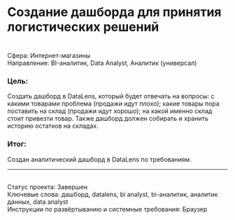 # Создание дашборда для принятия логистических решений
### 	
<br>Сфера: Интернет-магазины
<br>Направление: BI-аналитик, Data Analyst, Аналитик (универсал)
### Цель: 
Создать дашборд в DataLens, который будет отвечать на вопросы: с какими товарами проблема (продажи идут плохо); какие товары пора поставить на склад (продажи идут хорошо); на какой именно склад стоит привезти товар. Также дашборд должен собирать и хранить историю остатков на складах.
### Итог: 
Cоздан аналитический дашборд в DataLens по требованиям.

***
<br>Статус проекта: Завершен
<br>Ключевые слова: дашборд, datalens, bi analyst, bi-аналитик, аналитик данных, data analyst
<br>Инструкции по развёртыванию и системные требования: Браузер

